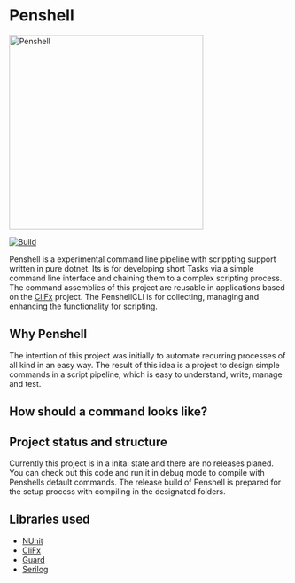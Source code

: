 # Penshell

<img src="https://repository-images.githubusercontent.com/204852671/b7621980-0727-11ea-97dd-ba5479dc456f" alt="Penshell" width="350" />

[![Build](https://github.com/IForgeDe/Penshell/workflows/CI/badge.svg?branch=master)](https://github.com/IForgeDe/Penshell/actions)

Penshell is a experimental command line pipeline with scrippting support written in pure dotnet.
Its is for developing short Tasks via a simple command line interface and chaining them to a complex scripting process.
The command assemblies of this project are reusable in applications
based on the [CliFx](https://github.com/Tyrrrz/CliFx) project.
The PenshellCLI is for collecting, managing and enhancing the functionality for scripting.

## Why Penshell

The intention of this project was initially to automate recurring processes of all kind in an easy way.
The result of this idea is a project to design simple commands in a
script pipeline, which is easy to understand, write, manage and test.

## How should a command looks like?

## Project status and structure

Currently this project is in a inital state and there are no releases planed.
You can check out this code and run it in debug mode to compile with Penshells default commands.
The release build of Penshell is prepared for the setup process  with compiling in the designated folders.

## Libraries used

- [NUnit](https://github.com/nunit/nunit)
- [CliFx](https://github.com/Tyrrrz/CliFx)
- [Guard](https://github.com/safakgur/guard)
- [Serilog](https://github.com/serilog/serilog)
  